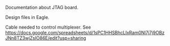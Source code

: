 
Documentation about JTAG board.

Design files in Eagle.

Cable needed to control multiplexer. See https://docs.google.com/spreadsheets/d/1sPC1HHSBhcLIxRam0Nl7j7j9OBzJNn8TZ3wjZsIO86E/edit?usp=sharing




